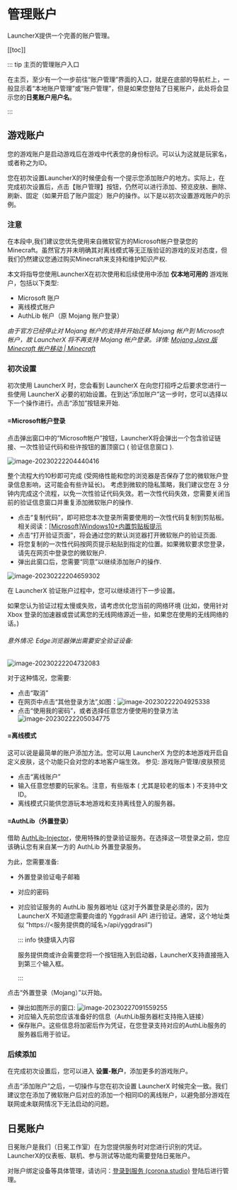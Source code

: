 # 管理账户

LauncherX提供一个完善的账户管理。

[[toc]]

::: tip 主页的管理账户入口

在主页，至少有一个一步前往“账户管理”界面的入口，就是在底部的导航栏上，一般显示着“本地账户管理”或“账户管理”，但是如果您登陆了日冕账户，此处将会显示您的**日冕账户用户名**。

:::

## 游戏账户

您的游戏账户是启动游戏后在游戏中代表您的身份标识。可以认为这就是玩家名，或者称之为ID。

您在初次设置LauncherX的时候便会有一个提示您添加账户的地方。实际上，在完成初次设置后，点击【账户管理】按钮，仍然可以进行添加、预览皮肤、删除、刷新、固定（如果开启了账户固定）账户的操作。以下是以初次设置游戏账户的示例。

### 注意

在本段中,我们建议您优先使用来自微软官方的Microsoft帐户登录您的Minecraft。虽然官方并未明确其对离线模式等无正版验证的游戏的反对态度，但我们仍然建议您通过购买Minecraft来支持和维护知识产权.

本文将指导您使用LauncherX在初次使用和后续使用中添加 **仅本地可用的** 游戏账户，包括以下类型:

- Microsoft 账户
- 离线模式账户
- AuthLib 帐户（原 Mojang 账户登录）

*由于官方已经停止对 Mojang 帐户的支持并开始迁移 Mojang 帐户到 Microsoft 帐户，故 LauncherX 将不再支持 Mojang 帐户登录。详情: [Mojang Java 版 Minecraft 帐户移动 | Minecraft](https://www.minecraft.net/zh-hans/mojang-account-move)*

### 初次设置

初次使用 LauncherX 时，您会看到 LauncherX 在向您打招呼之后要求您进行一些使用 LauncherX 必要的初始设置。在到达“添加账户”这一步时，您可以选择以下一个操作进行。点击“添加”按钮来开始.

#### =Microsoft帐户登录

点击弹出窗口中的“Microsoft帐户”按钮，LauncherX将会弹出一个包含验证链接、一次性验证代码和些许按钮的置顶窗口 ( 验证信息窗口 ).

![image-20230222204440416](/img/lxguide/addGameAccount/image-20230222204440416.png)

整个流程大约10秒即可完成 (受网络性能和您的浏览器是否保存了您的微软账户登录信息影响，这可能会有些许延长)。
考虑到微软的隐私策略，我们建议您在 3 分钟内完成这个流程，以免一次性验证代码失效。若一次性代码失效，您需要关闭当前的验证信息窗口并重复添加微软账户的操作.

- 点击“复制代码”，即可把您本次登录所需要使用的一次性代码复制到剪贴板。<br>相关阅读：[[Microsoft]Windows10+内置剪贴板提示](https://support.microsoft.com/zh-cn/windows/%E5%89%AA%E8%B4%B4%E6%9D%BFwindows-c436501e-985d-1c8d-97ea-fe46ddf338c6)
- 点击“打开验证页面”，将会通过您的默认浏览器打开微软账户的验证页面.
- 将您复制的一次性代码按网页提示粘贴到指定的位置。如果微软要求您登录，请先在网页中登录您的微软账户.
- 弹出此窗口后，您需要“同意”以继续添加账户的操作.

![image-20230222204659302](/img/lxguide/addGameAccount/image-20230222204659302.png)

在 LauncherX 验证账户过程中，您可以继续进行下一步设置。

如果您认为验证过程太慢或失败，请考虑优化您当前的网络环境 (比如，使用针对 Xbox 登录的加速器或尝试离您的无线网络源近一些，如果您在使用的无线网络的话。) 

###### 意外情况: Edge浏览器弹出需要安全验证设备:

![image-20230222204732083](/img/lxguide/addGameAccount/image-20230222204732083.png)

对于这种情况，您需要:

  - 点击“取消”
  - 在网页中点击“其他登录方法”,如图：![image-20230222204925338](/img/lxguide/addGameAccount/image-20230222204925338.png)
  - 点击“使用我的密码”，或者选择任意您方便使用的登录方法 ![image-20230222205034775](/img/lxguide/addGameAccount/image-20230222205034775.png)

#### =离线模式

这可以说是最简单的账户添加方法。您可以用 LauncherX 为您的本地游戏开启自定义皮肤，这个功能只会对您的本地客户端生效。 参见: 游戏账户管理/皮肤预览

- 点击“离线账户”
- 输入任意您想要的玩家名。注意，有些版本 ( 尤其是较老的版本 ) 不支持中文 ID。
- 离线模式只能供您游玩本地游戏和支持离线登入的服务器。

#### =AuthLib（外置登录）

借助 [AuthLib-Injector](https://github.com/yushijinhun/authlib-injector)，使用特殊的登录验证服务。在选择这一项登录之前，您应该确认您有来自某一方的 AuthLib 外置登录服务。

为此，您需要准备:

- 外置登录验证电子邮箱

- 对应的密码

- 对应验证服务的 AuthLib 服务器地址 (这对于外置登录是必须的，因为 LauncherX 不知道您需要向谁的 Yggdrasil API 进行验证。通常，这个地址类似 “https://<服务提供商的域名>/api/yggdrasil”)     

  ::: info 快捷填入内容

  服务提供商或许会需要您将一个按钮拖入到启动器，LauncherX支持直接拖入到第三个输入框。 

  :::

点击“外置登录（Mojang）”以开始。

- 弹出如图所示的窗口:   ![image-20230227091559255](/img/lxguide/addGameAccount/image-20230227091559255.png)
- 对应输入先前您应该准备好的信息（AuthLib服务器栏支持拖入链接）
- 保存账户。这些信息将加密后作为凭证，在您登录支持对应的AuthLib服务的服务器后用于验证。

### 后续添加

在完成初次设置后，您可以进入 **设置-账户**，添加更多的游戏账户。

点击“添加账户”之后，一切操作与您在初次设置 LauncherX 时候完全一致。我们建议您在添加了微软账户后对应的添加一个相同ID的离线账户，以避免部分游戏在联网或未联网情况下无法启动的问题。

## 日冕账户

日冕账户是我们（日冕工作室）在为您提供服务时对您进行识别的凭证。LauncherX的仪表板、联机、参与测试等功能均需要登陆日冕账户。

对账户绑定设备等具体管理，请访问：[登录到服务 (corona.studio)](https://corona.studio/auth/login) 登陆后进行管理。